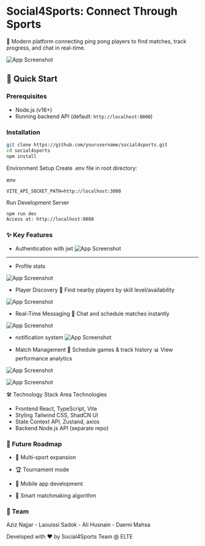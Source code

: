 # Social4Sports: Connect Through Sports  

🏓 Modern platform connecting ping pong players to find matches, track progress, and chat in real-time.  

![App Screenshot](public/main.png)  

## 🚀 Quick Start  

### Prerequisites  
- Node.js (v16+)  
- Running backend API (default: `http://localhost:8000`)  

### Installation  
```bash
git clone https://github.com/yourusername/social4sports.git  
cd social4sports  
npm install
```

Environment Setup
Create .env file in root directory:

env
```VITE_API_URL=http://localhost:8000  
VITE_API_SOCKET_PATH=http://localhost:3000
```
Run Development Server

```bash
npm run dev  
Access at: http://localhost:8080
```

### ✨ Key Features
- Authentication with jwt
![App Screenshot](public/auth.png)

---

- Profile stats
  
![App Screenshot](public/profile.png)

- Player Discovery
📍 Find nearby players by skill level/availability

![App Screenshot](public/find-players.png)

- Real-Time Messaging
💬 Chat and schedule matches instantly

![App Screenshot](public/real-time-chat.png)

- notification system
  ![App Screenshot](public/notifications.png)

- Match Management
📅 Schedule games & track history
📊 View performance analytics

![App Screenshot](public/matches.png)

![App Screenshot](public/schedule-match.png)

🛠️ Technology Stack
Area	Technologies
- Frontend	React, TypeScript, Vite
- Styling	Tailwind CSS, ShadCN UI
- State	Context API, Zustand, axios
- Backend	Node.js API (separate repo)

### 🌟 Future Roadmap
- 🎾 Multi-sport expansion

- 🏆 Tournament mode

- 📱 Mobile app development

- 🤖 Smart matchmaking algorithm

### 👥 Team
Aziz Najjar - Laouissi Sadok - Ali Husnain - Daemi Mahsa



Developed with ❤️ by Social4Sports Team @ ELTE
